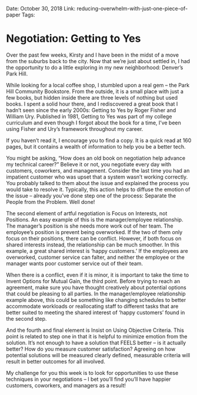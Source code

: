 
Date: October 30, 2018
Link: reducing-overwhelm-with-just-one-piece-of-paper
Tags:

Negotiation: Getting to Yes
============================

Over the past few weeks, Kirsty and I have been in the midst of a move from the suburbs back to the city. Now that we’re just about settled in, I had the opportunity to do a little exploring in my new neighborhood: Denver’s Park Hill.

While looking for a local coffee shop, I stumbled upon a real gem – the Park Hill Community Bookstore. From the outside, it is a small place with just a few books, but hidden inside there are three levels of nothing but used books. I spent a solid hour there, and I rediscovered a great book that I hadn’t seen since the early 2000s: Getting to Yes by Roger Fisher and William Ury. Published in 1981, Getting to Yes was part of my college curriculum and even though I forgot about the book for a time, I’ve been using Fisher and Ury’s framework throughout my career.

If you haven’t read it, I encourage you to find a copy. It is a quick read at 160 pages, but it contains a wealth of information to help you be a better tech.

You might be asking, “How does an old book on negotiation help advance my technical career?” Believe it or not, you negotiate every day with customers, coworkers, and management. Consider the last time you had an impatient customer who was upset that a system wasn’t working correctly. You probably talked to them about the issue and explained the process you would take to resolve it. Typically, this action helps to diffuse the emotion of the issue – already you’ve done step one of the process: Separate the People from the Problem. Well done!

The second element of artful negotiation is Focus on Interests, not Positions. An easy example of this is the manager/employee relationship. The manager’s position is she needs more work out of her team. The employee’s position is prevent being overworked. If the two of them only focus on their positions, there can be conflict. However, if both focus on shared interests instead, the relationship can be much smoother. In this example, a great shared interest is ‘happy customers.’ If the employees are overworked, customer service can falter, and neither the employee or the manager wants poor customer service out of their team.

When there is a conflict, even if it is minor, it is important to take the time to Invent Options for Mutual Gain, the third point. Before trying to reach an agreement, make sure you have thought creatively about potential options that could be pleasing to all parties. In the manager/employee relationship example above, this could be something like changing schedules to better accommodate workloads or reallocating staff to different tasks that are better suited to meeting the shared interest of ‘happy customers’ found in the second step.

And the fourth and final element is Insist on Using Objective Criteria. This point is related to step one in that it is helpful to minimize emotion from the solution. It’s not enough to have a solution that FEELS better – is it actually better? How do you measure customer satisfaction? Agreeing on how potential solutions will be measured clearly defined, measurable criteria will result in better outcomes for all involved.

My challenge for you this week is to look for opportunities to use these techniques in your negotiations – I bet you’ll find you’ll have happier customers, coworkers, and managers as a result!
